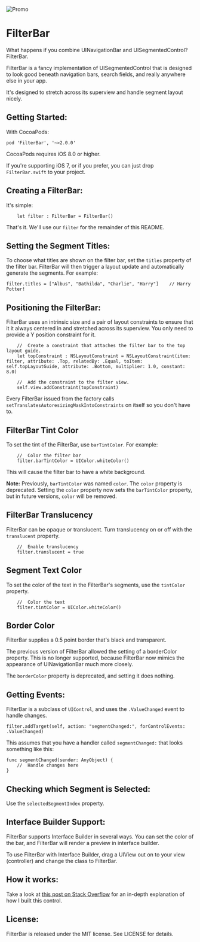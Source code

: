 ![Promo](https://github.com/MosheBerman/FilterBar/raw/master/Promo.png)

# FilterBar

What happens if you combine UINavigationBar and UISegmentedControl? FilterBar.

FilterBar is a fancy implementation of UISegmentedControl that is designed to look good beneath navigation bars, search fields, and really anywhere else in your app. 

It's designed to stretch across its superview and handle segment layout nicely. 

Getting Started:
---

With CocoaPods:

    pod 'FilterBar', '~>2.0.0'

CocoaPods requires iOS 8.0 or higher. 

If you're supporting iOS 7, or if you prefer, you can just drop `FilterBar.swift` to your project. 

Creating a FilterBar:
---
It's simple: 

        let filter : FilterBar = FilterBar()
        
That's it. We'll use our `filter` for the remainder of this README.

Setting the Segment Titles:
---
To choose what titles are shown on the filter bar, set the `titles` property of the filter bar. FilterBar will then trigger a layout update and automatically generate the segments. For example: 

    filter.titles = ["Albus", "Bathilda", "Charlie", "Harry"]    // Harry Potter!
    
Positioning the FilterBar:
---
FilterBar uses an intrinsic size and a pair of layout constraints to ensure that it it always centered in and stretched across its superview. You only need to provide a Y position constraint for it.


        //  Create a constraint that attaches the filter bar to the top layout guide.
        let topConstraint : NSLayoutConstraint = NSLayoutConstraint(item: filter, attribute: .Top, relatedBy: .Equal, toItem: self.topLayoutGuide, attribute: .Bottom, multiplier: 1.0, constant: 8.0)
        
        //	Add the constraint to the filter view.
        self.view.addConstraint(topConstraint)
        
Every FilterBar issued from the factory calls `setTranslatesAutoresizingMaskIntoConstraints` on itself so you don't have to.


FilterBar Tint Color
---
 To set the tint of the FilterBar, use `barTintColor`. For example:

        //  Color the filter bar
        filter.barTintColor = UIColor.whiteColor()
        
This will cause the filter bar to have a white background. 

**Note:** Previously, `barTintColor` was named `color`. The `color` property is deprecated. Setting the `color` property now sets the `barTintColor` property, but in future versions, `color` will be removed.

FilterBar Translucency
---

FilterBar can be opaque or translucent. Turn translucency on or off with the `translucent` property.

        //  Enable translucency
        filter.translucent = true

Segment Text Color
---
To set the color of the text in the FilterBar's segments, use the `tintColor` property.

        //  Color the text
        filter.tintColor = UIColor.whiteColor()

Border Color
---

FilterBar supplies a 0.5 point border that's black and transparent.

The previous version of FilterBar allowed the setting of a borderColor property. This is no longer supported, because FilterBar now mimics the appearance of UINavigationBar much more closely. 

The `borderColor` property is deprecated, and setting it does nothing.

Getting Events:
---
FilterBar is a subclass of `UIControl`, and uses the `.ValueChanged` event to handle changes.

    filter.addTarget(self, action: "segmentChanged:", forControlEvents: .ValueChanged)

This assumes that you have a handler called `segmentChanged:` that looks something like this:

    func segmentChanged(sender: AnyObject) {
    	//	Handle changes here
    }

Checking which Segment is Selected:
---
Use the `selectedSegmentIndex` property.

Interface Builder Support:
---
FilterBar supports Interface Builder in several ways. You can set the color of the bar, and FilterBar will render a preview in interface builder.

To use FilterBar with Interface Builder, drag a UIView out on to your view (controller) and change the class to FilterBar. 

How it works:
---

Take a look at [this post on Stack Overflow](http://stackoverflow.com/questions/30154753/matching-the-color-of-the-transparent-navbar/30154915#30154915) for an in-depth explanation of how I built this control.

License:
---
FilterBar is released under the MIT license. See LICENSE for details.
